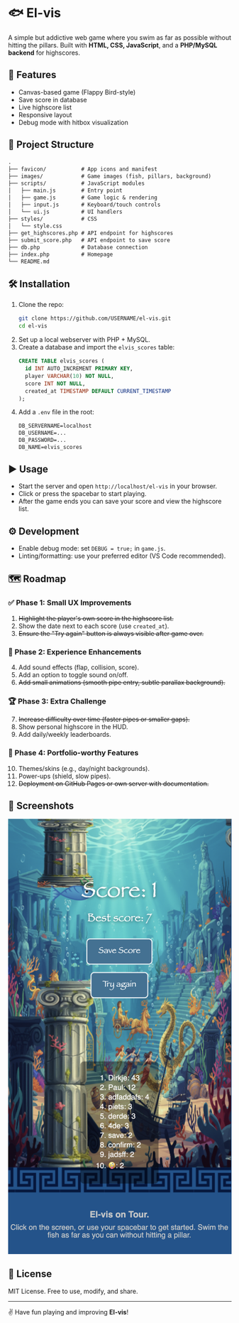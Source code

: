 # 🐟 El-vis

A simple but addictive web game where you swim as far as possible without hitting the pillars.
Built with **HTML, CSS, JavaScript**, and a **PHP/MySQL backend** for highscores.

## 🚀 Features

- Canvas-based game (Flappy Bird-style)
- Save score in database
- Live highscore list
- Responsive layout
- Debug mode with hitbox visualization

## 📂 Project Structure

```
.
├── favicon/           # App icons and manifest
├── images/            # Game images (fish, pillars, background)
├── scripts/           # JavaScript modules
│   ├── main.js        # Entry point
│   ├── game.js        # Game logic & rendering
│   ├── input.js       # Keyboard/touch controls
│   └── ui.js          # UI handlers
├── styles/            # CSS
│   └── style.css
├── get_highscores.php # API endpoint for highscores
├── submit_score.php   # API endpoint to save score
├── db.php             # Database connection
├── index.php          # Homepage
└── README.md
```

## 🛠 Installation

1. Clone the repo:
   ```bash
   git clone https://github.com/USERNAME/el-vis.git
   cd el-vis
   ```
2. Set up a local webserver with PHP + MySQL.
3. Create a database and import the `elvis_scores` table:
   ```sql
   CREATE TABLE elvis_scores (
     id INT AUTO_INCREMENT PRIMARY KEY,
     player VARCHAR(10) NOT NULL,
     score INT NOT NULL,
     created_at TIMESTAMP DEFAULT CURRENT_TIMESTAMP
   );
   ```
4. Add a `.env` file in the root:
   ```
   DB_SERVERNAME=localhost
   DB_USERNAME=...
   DB_PASSWORD=...
   DB_NAME=elvis_scores
   ```

## ▶️ Usage

- Start the server and open `http://localhost/el-vis` in your browser.
- Click or press the spacebar to start playing.
- After the game ends you can save your score and view the highscore list.

## ⚙️ Development

- Enable debug mode: set `DEBUG = true;` in `game.js`.
- Linting/formatting: use your preferred editor (VS Code recommended).

## 🗺️ Roadmap

### ✅ Phase 1: Small UX Improvements

1. ~~Highlight the player's own score in the highscore list.~~
2. Show the date next to each score (use `created_at`).
3. ~~Ensure the "Try again" button is always visible after game over.~~

### 🎵 Phase 2: Experience Enhancements

4. Add sound effects (flap, collision, score).
5. Add an option to toggle sound on/off.
6. ~~Add small animations (smooth pipe entry, subtle parallax background).~~

### 🏆 Phase 3: Extra Challenge

7. ~~Increase difficulty over time (faster pipes or smaller gaps).~~
8. Show personal highscore in the HUD.
9. Add daily/weekly leaderboards.

### 🚀 Phase 4: Portfolio-worthy Features

10. Themes/skins (e.g., day/night backgrounds).
11. Power-ups (shield, slow pipes).
12. ~~Deployment on GitHub Pages or own server with documentation.~~

## 📸 Screenshots

![Screenshot of El-vis](docs/screenshot.png)

## 📜 License

MIT License. Free to use, modify, and share.

---

✌️ Have fun playing and improving **El-vis**!
